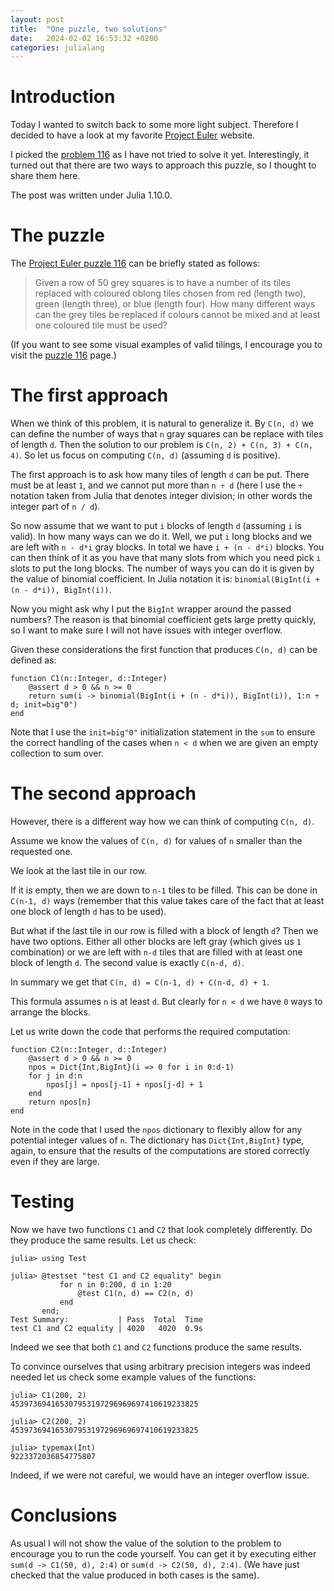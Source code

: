```yaml
---
layout: post
title:  "One puzzle, two solutions"
date:   2024-02-02 16:53:32 +0200
categories: julialang
---
```


# Introduction

Today I wanted to switch back to some more light subject.
Therefore I decided to have a look at my favorite [Project Euler][pew] website.

I picked the [problem 116][pe] as I have not tried to solve it yet.
Interestingly, it turned out that there are two ways to approach this puzzle,
so I thought to share them here.

The post was written under Julia 1.10.0.

# The puzzle

The [Project Euler puzzle 116][pe] can be briefly stated as follows:

> Given a row of 50 grey squares is to have a number of its tiles replaced with
> coloured oblong tiles chosen from red (length two),
> green (length three), or blue (length four).
> How many different ways can the grey tiles be replaced if colours
> cannot be mixed and at least one coloured tile must be used?

(If you want to see some visual examples of valid tilings, I encourage you to
visit the [puzzle 116][pe] page.)

# The first approach

When we think of this problem, it is natural to generalize it. By `C(n, d)` we can
define the number of ways that `n` gray squares can be replace with tiles of length `d`.
Then the solution to our problem is `C(n, 2) + C(n, 3) + C(n, 4)`.
So let us focus on computing `C(n, d)` (assuming `d` is positive).

The first approach is to ask how many tiles of length `d` can be put. There must be at least
`1`, and we cannot put more than `n ÷ d` (here I use the `÷` notation taken from Julia that
denotes integer division; in other words the integer part of `n / d`).

So now assume that we want to put `i` blocks of length `d` (assuming `i` is valid). In
how many ways can we do it. Well, we put `i` long blocks and we are left with `n - d*i` gray blocks.
In total we have `i + (n - d*i)` blocks. You can then think of it as you have that many slots
from which you need pick `i` slots to put the long blocks. The number of ways you can do it is
given by the value of binomial coefficient. In Julia notation it is:
`binomial(BigInt(i + (n - d*i)), BigInt(i))`.

Now you might ask why I put the `BigInt` wrapper around the passed numbers? The reason is
that binomial coefficient gets large pretty quickly, so I want to make sure I will not
have issues with integer overflow.

Given these considerations the first function that produces `C(n, d)` can be defined as:

```
function C1(n::Integer, d::Integer)
    @assert d > 0 && n >= 0
    return sum(i -> binomial(BigInt(i + (n - d*i)), BigInt(i)), 1:n ÷ d; init=big"0")
end
```

Note that I use the `init=big"0"` initialization statement in the `sum` to ensure the
correct handling of the cases when `n < d` when we are given an empty collection to sum over.

# The second approach

However, there is a different way how we can think of computing `C(n, d)`.

Assume we know the values of `C(n, d)` for values of `n` smaller than the requested one.

We look at the last tile in our row.

If it is empty, then we are down to `n-1` tiles to be filled.
This can be done in `C(n-1, d)` ways (remember that this value takes care
of the fact that at least one block of length `d` has to be used).

But what if the last tile in our row is filled with a block of length `d`?
Then we have two options. Either all other blocks are left gray (which gives us `1` combination)
or we are left with `n-d` tiles that are filled with at least one block of length `d`. The
second value is exactly `C(n-d, d)`.

In summary we get that `C(n, d) = C(n-1, d) + C(n-d, d) + 1`.

This formula assumes `n` is at least `d`. But clearly for `n < d`
we have `0` ways to arrange the blocks.

Let us write down the code that performs the required computation:

```
function C2(n::Integer, d::Integer)
    @assert d > 0 && n >= 0
    npos = Dict{Int,BigInt}(i => 0 for i in 0:d-1)
    for j in d:n
        npos[j] = npos[j-1] + npos[j-d] + 1
    end
    return npos[n]
end
```

Note in the code that I used the `npos` dictionary to flexibly allow
for any potential integer values of `n`. The dictionary has
`Dict{Int,BigInt}` type, again, to ensure that the results of the computations
are stored correctly even if they are large.

# Testing

Now we have two functions `C1` and `C2` that look completely differently.
Do they produce the same results. Let us check:

```
julia> using Test

julia> @testset "test C1 and C2 equality" begin
           for n in 0:200, d in 1:20
               @test C1(n, d) == C2(n, d)
           end
       end;
Test Summary:           | Pass  Total  Time
test C1 and C2 equality | 4020   4020  0.9s
```

Indeed we see that both `C1` and `C2` functions produce the same results.

To convince ourselves that using arbitrary precision integers was indeed needed
let us check some example values of the functions:

```
julia> C1(200, 2)
453973694165307953197296969697410619233825

julia> C2(200, 2)
453973694165307953197296969697410619233825

julia> typemax(Int)
9223372036854775807
```

Indeed, if we were not careful, we would have an integer overflow issue.

# Conclusions

As usual I will not show the value of the solution to the problem to encourage you
to run the code yourself. You can get it by executing either
`sum(d -> C1(50, d), 2:4)` or `sum(d -> C2(50, d), 2:4)`.
(We have just checked that the value produced in both cases is the same).


[pew]: https://projecteuler.net/
[pe]: https://projecteuler.net/problem=116
